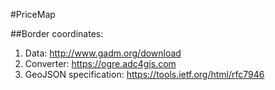 #PriceMap

##Border coordinates:
1. Data: http://www.gadm.org/download
2. Converter: https://ogre.adc4gis.com
3. GeoJSON specification: https://tools.ietf.org/html/rfc7946